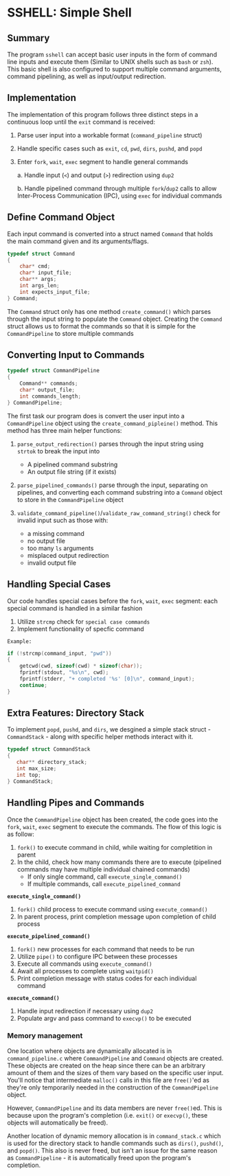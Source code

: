 # SSHELL: Simple Shell

## Summary

The program `sshell` can accept basic user inputs in the form of command line inputs and execute them (Similar to UNIX shells such as `bash` or `zsh`). This basic shell is also configured to support multiple command arguments, command pipelining, as well as input/output redirection.

## Implementation

The implementation of this program follows three distinct steps in a continuous loop until the `exit` command is received:
1. Parse user input into a workable format (`command_pipeline` struct)
2. Handle specific cases such as `exit`, `cd`, `pwd`, `dirs`, `pushd`, and `popd`
3. Enter `fork`, `wait`, `exec` segment to handle general commands

    a. Handle input (`<`) and output (`>`) redirection using `dup2`

    b. Handle pipelined command through multiple `fork`/`dup2` calls to allow Inter-Process Communication (IPC), using `exec` for individual commands

## Define Command Object

Each input command is converted into a struct named `Command` that holds the main command given and its arguments/flags.

```c
typedef struct Command
{
    char* cmd;
    char* input_file;
    char** args;
    int args_len;
    int expects_input_file;
} Command;
```

The `Command` struct only has one method `create_command()` which parses through the input string to populate the `Command` object. Creating the `Command` struct allows us to format the commands so that it is simple for the `CommandPipeline` to store multiple commands

## Converting Input to Commands

```c
typedef struct CommandPipeline
{
    Command** commands;
    char* output_file;
    int commands_length;
} CommandPipeline;
```

The first task our program does is convert the user input into a `CommandPipeline` object using the `create_command_pipleine()` method. This method has three main helper functions:

1. `parse_output_redirection()` parses through the input string using `strtok` to break the input into
    - A pipelined command substring
    - An output file string (if it exists)

2. `parse_pipelined_commands()` parse through the input, separating on pipelines, and converting each command substring into a `Command` object to store in the `CommandPipeline` object

3. `validate_command_pipeline()`/`validate_raw_command_string()` check for invalid input such as those with:
    - a missing command
    - no output file
    - too many `ls` arguments
    - misplaced output redirection
    - invalid output file


## Handling Special Cases

Our code handles special cases before the `fork`, `wait`, `exec` segment: each special command is handled in a similar fashion

1. Utilize `strcmp` check for `special case commands`
2. Implement functionality of specfic command

`Example:`
```c
if (!strcmp(command_input, "pwd"))
{
    getcwd(cwd, sizeof(cwd) * sizeof(char));
    fprintf(stdout, "%s\n", cwd);
    fprintf(stderr, "+ completed '%s' [0]\n", command_input);
    continue;
}
```

## Extra Features: Directory Stack

To implement `popd`, `pushd`, and `dirs`, we desgined a simple stack struct - `CommandStack` - along with specific helper methods interact with it.

```c
typedef struct CommandStack
{
   char** directory_stack;
   int max_size;
   int top;
} CommandStack;
```

## Handling Pipes and Commands

Once the `CommandPipeline` object has been created, the code goes into the `fork`, `wait`, `exec` segment to execute the commands. The flow of this logic is as follow:
1. `fork()` to execute command in child, while waiting for completition in parent
2. In the child, check how many commands there are to execute (pipelined commands may have multiple individual chained commands)
    - If only single command, call `execute_single_command()`
    - If multiple commands, call `execute_pipelined_command`

**`execute_single_command()`**
1. `fork()` child process to execute command using `execute_command()`
2. In parent process, print completion message upon completion of child process

**`execute_pipelined_command()`**
1. `fork()` new processes for each command that needs to be run
2. Utilize `pipe()` to configure IPC between these processes
3. Execute all commands using `execute_command()`
3. Await all processes to complete using `waitpid()`
4. Print completion message with status codes for each individual command

**`execute_command()`**
1. Handle input redirection if necessary using `dup2`
2. Populate argv and pass command to `execvp()` to be executed

### Memory management

One location where objects are dynamically allocated is in `command_pipeline.c` where `CommandPipeline` and `Command` objects are created. These objects are created on the heap since there can be an arbitrary amount of them and the sizes of them vary based on the specific user input. You'll notice that intermediate `malloc()` calls in this file are `free()`'ed as they're only temporarily needed in the construction of the `CommandPipeline` object.

However, `CommandPipeline` and its data members are never `free()`ed. This is because upon the program's completion (i.e. `exit()` or `execvp()`, these objects will automatically be freed).

Another location of dynamic memory allocation is in `command_stack.c` which is used for the directory stack to handle commands such as `dirs()`, `pushd()`, and `popd()`. This also is never freed, but isn't an issue for the same reason as `CommandPipeline` - it is automatically freed upon the program's completion.